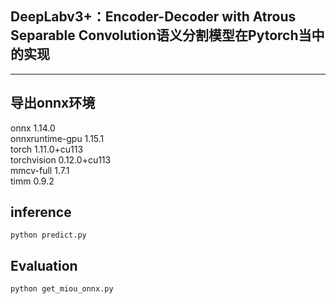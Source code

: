 ## DeepLabv3+：Encoder-Decoder with Atrous Separable Convolution语义分割模型在Pytorch当中的实现
---

## 导出onnx环境
onnx                      1.14.0  
onnxruntime-gpu           1.15.1  
torch                     1.11.0+cu113  
torchvision               0.12.0+cu113  
mmcv-full                 1.7.1  
timm                      0.9.2  

## inference
```
python predict.py

```

## Evaluation

```
python get_miou_onnx.py

```
